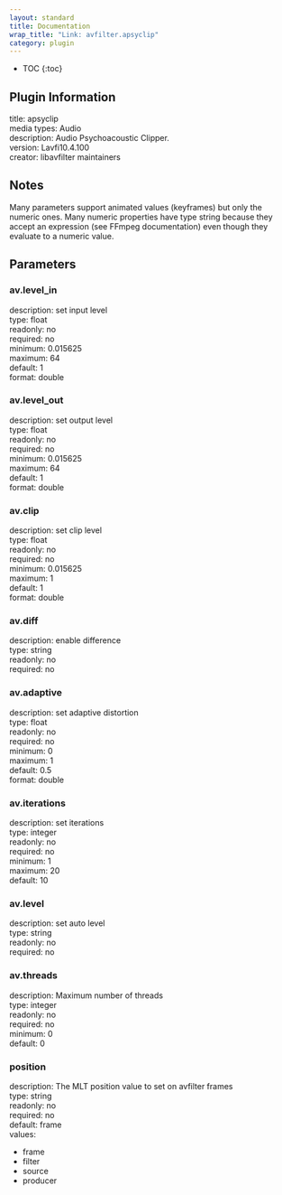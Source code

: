 ```yaml
---
layout: standard
title: Documentation
wrap_title: "Link: avfilter.apsyclip"
category: plugin
---
```

* TOC
{:toc}

## Plugin Information

title: apsyclip  
media types:
Audio  
description: Audio Psychoacoustic Clipper.  
version: Lavfi10.4.100  
creator: libavfilter maintainers  

## Notes

Many parameters support animated values (keyframes) but only the numeric ones. Many numeric properties have type string because they accept an expression (see FFmpeg documentation) even though they evaluate to a numeric value.

## Parameters

### av.level_in

  
description:
set input level  
type: float  
readonly: no  
required: no  
minimum: 0.015625  
maximum: 64  
default: 1  
format: double  

### av.level_out

  
description:
set output level  
type: float  
readonly: no  
required: no  
minimum: 0.015625  
maximum: 64  
default: 1  
format: double  

### av.clip

  
description:
set clip level  
type: float  
readonly: no  
required: no  
minimum: 0.015625  
maximum: 1  
default: 1  
format: double  

### av.diff

  
description:
enable difference  
type: string  
readonly: no  
required: no  

### av.adaptive

  
description:
set adaptive distortion  
type: float  
readonly: no  
required: no  
minimum: 0  
maximum: 1  
default: 0.5  
format: double  

### av.iterations

  
description:
set iterations  
type: integer  
readonly: no  
required: no  
minimum: 1  
maximum: 20  
default: 10  

### av.level

  
description:
set auto level  
type: string  
readonly: no  
required: no  

### av.threads

  
description:
Maximum number of threads  
type: integer  
readonly: no  
required: no  
minimum: 0  
default: 0  

### position

  
description:
The MLT position value to set on avfilter frames  
type: string  
readonly: no  
required: no  
default: frame  
values:  

* frame
* filter
* source
* producer

